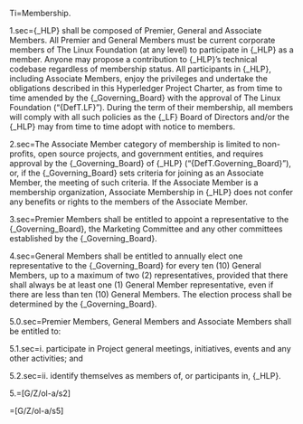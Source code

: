 Ti=Membership.

1.sec={_HLP} shall be composed of Premier, General and Associate Members. All Premier and General Members must be current corporate members of The Linux Foundation (at any level) to participate in {_HLP} as a member. Anyone may propose a contribution to {_HLP}’s technical codebase regardless of membership status. All participants in {_HLP}, including Associate Members, enjoy the privileges and undertake the obligations described in this Hyperledger Project Charter, as from time to time amended by the {_Governing_Board} with the approval of The Linux Foundation (“{DefT.LF}”). During the term of their membership, all members will comply with all such policies as the {_LF} Board of Directors and/or the {_HLP} may from time to time adopt with notice to members.

2.sec=The Associate Member category of membership is limited to non-profits, open source projects, and government entities, and requires approval by the {_Governing_Board} of {_HLP} (“{DefT.Governing_Board}”), or, if the {_Governing_Board} sets criteria for joining as an Associate Member, the meeting of such criteria. If the Associate Member is a membership organization, Associate Membership in {_HLP} does not confer any benefits or rights to the members of the Associate Member.

3.sec=Premier Members shall be entitled to appoint a representative to the {_Governing_Board}, the Marketing Committee and any other committees established by the {_Governing_Board}.

4.sec=General Members shall be entitled to annually elect one representative to the {_Governing_Board} for every ten (10) General Members, up to a maximum of two
(2) representatives, provided that there shall always be at least one (1) General Member representative, even if there are less than ten (10) General Members. The election process shall be determined by the {_Governing_Board}.

5.0.sec=Premier Members, General Members and Associate Members shall be entitled to:

5.1.sec=i. participate in Project general meetings, initiatives, events and any other activities; and

5.2.sec=ii. identify themselves as members of, or participants in, {_HLP}.

5.=[G/Z/ol-a/s2]

=[G/Z/ol-a/s5]
